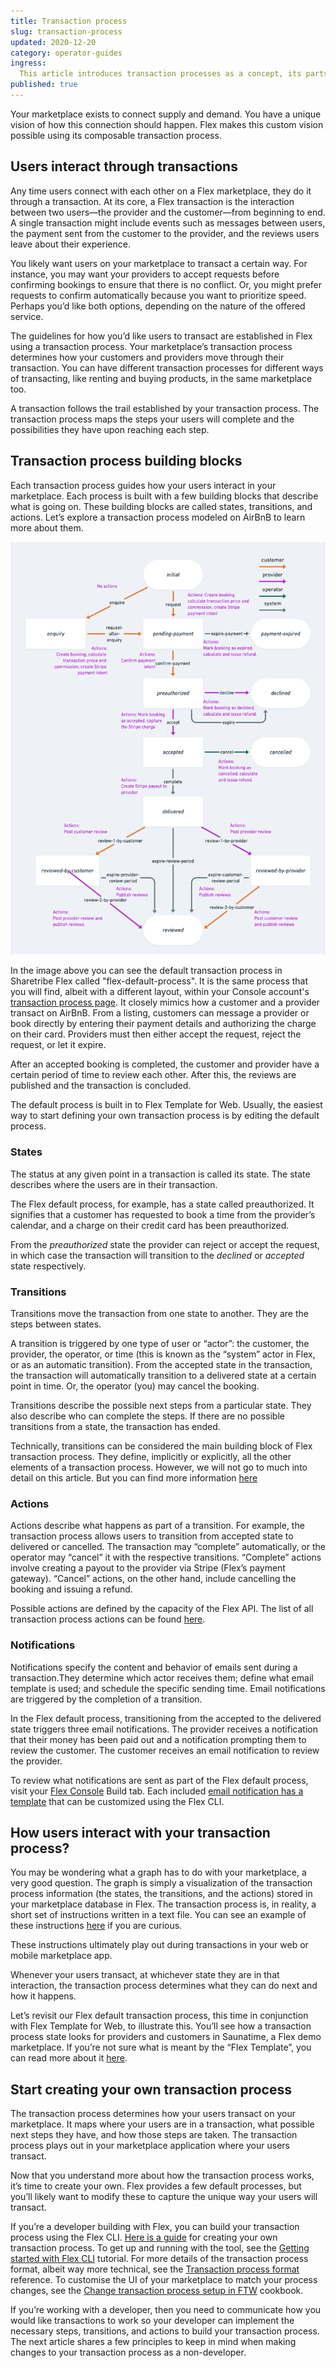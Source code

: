 ```yaml
---
title: Transaction process
slug: transaction-process
updated: 2020-12-20
category: operator-guides
ingress:
  This article introduces transaction processes as a concept, its parts, and how they define user interactions and order flows in your marketplace.
published: true
---
```


Your marketplace exists to connect supply and demand. You have a unique vision of how this connection should happen. Flex makes this custom vision possible using its composable transaction process. 

## Users interact through transactions 

Any time users connect with each other on a Flex marketplace, they do it through a transaction. At its core, a Flex transaction is the interaction between two users—the provider and the customer—from beginning to end. A single transaction might include events such as messages between users, the payment sent from the customer to the provider, and the reviews users leave about their experience. 

You likely want users on your marketplace to transact a certain way. For instance, you may want your providers to accept requests before confirming bookings to ensure that there is no conflict. Or, you might prefer requests to confirm automatically because you want to prioritize speed. Perhaps you’d like both options, depending on the nature of the offered service. 

The guidelines for how you’d like users to transact are established in Flex using a transaction process. Your marketplace’s transaction process determines how your customers and providers move through their transaction. You can have different transaction processes for different ways of transacting, like renting and buying products, in the same marketplace too. 

A transaction follows the trail established by your transaction process. The transaction process maps the steps your users will complete and the possibilities they have upon reaching each step. 

## Transaction process building blocks 

Each transaction process guides how your users interact in your marketplace. Each process is built with a few building blocks that describe what is going on. These building blocks are called states, transitions, and actions. Let’s explore a transaction process modeled on AirBnB to learn more about them.

![Default transaction process](./complete-transaction-process.png)

In the image above you can see the default transaction process in Sharetribe Flex called "flex-default-process". It is the same process that you will find, albeit with a different layout, within your Console account's [transaction process page](https://flex-console.sharetribe.com/transaction-processes). It closely mimics how a customer and a provider transact on AirBnB. From a listing, customers can message a provider or book directly by entering their payment details and authorizing the charge on their card. Providers must then either accept the request, reject the request, or let it expire. 

After an accepted booking is completed, the customer and provider have a certain period of time to review each other. After this, the reviews are published and the transaction is concluded. 

The default process is built in to Flex Template for Web. Usually, the easiest way to start defining your own transaction process is by editing the default process.

### States

The status at any given point in a transaction is called its state. The state describes where the users are in their transaction.  

The Flex default process, for example, has a state called preauthorized. It signifies that a customer has requested to book a time from the provider’s calendar, and a charge on their credit card has been preauthorized.

From the *preauthorized* state the provider can reject or accept the request, in which case the transaction will transition to the *declined* or *accepted* state respectively.

### Transitions

Transitions move the transaction from one state to another. They are the steps between states. 

A transition is triggered by one type of user or “actor”: the customer, the provider, the operator, or time (this is known as the “system” actor in Flex, or as an automatic transition). From the accepted state in the transaction, the transaction will automatically transition to a delivered state at a certain point in time. Or, the operator (you) may cancel the booking.

Transitions describe the possible next steps from a particular state. They also describe who can complete the steps. If there are no possible transitions from a state, the transaction has ended.

Technically, transitions can be considered the main building block of Flex transaction process. They define, implicitly or explicitly, all the other elements of a transaction process. However, we will not go to much into detail on this article. But you can find more information [here](https://www.sharetribe.com/docs/references/transaction-process-format/)

### Actions

Actions describe what happens as part of a transition. For example, the transaction process allows users to transition from accepted state to delivered or cancelled. The transaction may “complete” automatically, or the operator may “cancel” it with the respective transitions. “Complete” actions involve creating a payout to the provider via Stripe (Flex’s payment gateway). “Cancel” actions, on the other hand, include cancelling the booking and issuing a refund. 

Possible actions are defined by the capacity of the Flex API. The list of all transaction process actions can be found [here](https://www.sharetribe.com/docs/references/transaction-process-actions/#stripe-integration).

### Notifications

Notifications specify the content and behavior of emails sent during a transaction.They determine which actor receives them; define what email template is used; and schedule the specific sending time. Email notifications are triggered by the completion of a transition. 

In the Flex default process, transitioning from the accepted to the delivered state triggers three email notifications. The provider receives a notification that their money has been paid out and a notification prompting them to review the customer. The customer receives an email notification to review the provider. 

To review what notifications are sent as part of the Flex default process, visit your [Flex Console](https://www.sharetribe.com/docs/background/concepts/#console) Build tab. Each included [email notification has a template](https://www.sharetribe.com/docs/references/email-templates/#editing-transaction-emails) that can be customized using the Flex CLI.


<transactionprocesscomponentscarousel title="Transaction process components">

</transactionprocesscomponentscarousel>

## How users interact with your transaction process?

You may be wondering what a graph has to do with your marketplace, a very good question. The graph is simply a visualization of the transaction process information (the states, the transitions, and the actions) stored in your marketplace database in Flex. The transaction process is, in reality, a short set of instructions written in a text file. You can see an example of these instructions [here](https://github.com/sharetribe/flex-example-processes/blob/master/flex-default-process/process.edn) if you are curious.

These instructions ultimately play out during transactions in your web or mobile marketplace app. 

Whenever your users transact, at whichever state they are in that interaction, the transaction process determines what they can do next and how it happens. 

Let’s revisit our Flex default transaction process, this time in conjunction with Flex Template for Web, to illustrate this. You’ll see how a transaction process state looks for providers and customers in Saunatime, a Flex demo marketplace.  If you’re not sure what is meant by the “Flex Template”, you can read more about it [here](https://www.sharetribe.com/docs/background/concepts/#flex-templates-for-web-ftw).

<txnprocessuxcarousel title="Transaction process and user experience">

</txnprocessuxcarousel>

## Start creating your own transaction process

The transaction process determines how your users transact on your marketplace. It maps where your users are in a transaction, what possible next steps they have, and how those steps are taken. The transaction process plays out in your marketplace application where your users transact. 

Now that you understand more about how the transaction process works, it’s time to create your own. Flex provides a few default processes, but you’ll likely want to modify these to capture the unique way your users will transact.

If you’re a developer building with Flex, you can build your transaction process using the Flex CLI. [Here is a guide](https://www.sharetribe.com/docs/tutorial-transaction-process/create-transaction-process/) for creating your own transaction process. To get up and running with the tool,
see the [Getting started with Flex CLI](/flex-cli/getting-started-with-flex-cli/) tutorial. For more details of the transaction process format, albeit way more technical, see the [Transaction process format](/references/transaction-process-format/) reference. To customise the UI of your marketplace to match your process changes, see the [Change transaction process setup in FTW](/cookbook-transaction-process/change-transaction-process-in-ftw/) cookbook.

If you’re working with a developer, then you need to communicate how you would like transactions to work so your developer can implement the necessary steps, transitions, and actions to build your transaction process. The next article shares a few principles to keep in mind when making changes to your transaction process as a non-developer.
 
